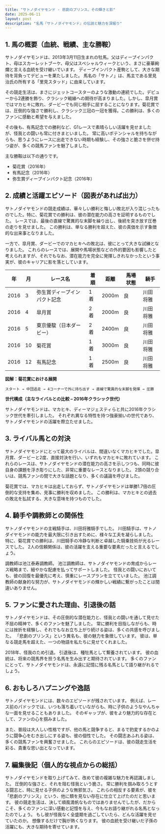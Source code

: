```yaml
---
title: "サトノダイヤモンド - 悲劇のプリンス、その輝きと影"
date: 2025-06-11
layout: post
description: "名馬『サトノダイヤモンド』の伝説と魅力を深堀り"
---
```


## 1. 馬の概要（血統、戦績、主な勝鞍）

サトノダイヤモンドは、2013年3月11日生まれの牡馬。父はディープインパクト、母はスカーレットブーケ、母父はスペシャルウィークという、まさに豪華絢爛と言える血統を受け継いでいます。  ディープインパクト産駒として、大きな期待を背負ってデビューを果たしました。  馬名の「サトノ」は、馬主である里見治氏の所有する「里見スタッド」に由来しています。

その競走生活は、まさにジェットコースターのような激動の連続でした。デビューから2連勝を飾り、クラシック戦線への期待が高まりました。しかし、皐月賞ではマカヒキに敗れ、ダービーでも同じ相手に屈することになります。菊花賞では、圧倒的な強さで勝利し、クラシック三冠の一冠を獲得。この勝利は、多くのファンに感動と希望を与えました。

その後も、有馬記念での勝利など、G1レースで素晴らしい活躍を見せましたが、怪我との闘いも常に付きまといました。  常に高いポテンシャルを持ちながらも、思うようにレースに出走できない時期も経験し、その強さと脆さを併せ持つ姿が、多くの競馬ファンを魅了しました。

主な勝鞍は以下の通りです。

* 菊花賞（2016年）
* 有馬記念（2016年）
* 弥生賞ディープインパクト記念（2016年）


## 2. 成績と活躍エピソード（図表があれば出力）

サトノダイヤモンドの競走成績は、華々しい勝利と悔しい敗北が入り混じったものでした。特に、菊花賞での勝利は、彼の潜在能力の高さを証明するものでした。  レースでは、最後の直線で驚異的な末脚を繰り出し、後続を突き放す圧巻の走りを見せました。  この勝利は、単なる勝利を超えた、彼の真価を示す象徴的な出来事となりました。

一方で、皐月賞、ダービーでのマカヒキへの敗北は、彼にとって大きな試練となりました。  これらのレースでは、展開や馬場状態などの外的要因も影響したと考えられますが、それでもなお、潜在能力を完全に発揮しきれなかったという事実が、彼のキャリアに影を落としています。

| 年 | 月 | レース名 | 着順 | 距離 | 馬場状態 | 騎手 |
|---|---|---|---|---|---|---|
| 2016 | 3 | 弥生賞ディープインパクト記念 | 1着 | 2000m | 良 | 川田将雅 |
| 2016 | 4 | 皐月賞 | 2着 | 2000m | 良 | 川田将雅 |
| 2016 | 5 | 東京優駿（日本ダービー） | 2着 | 2400m | 良 | 川田将雅 |
| 2016 | 10 | 菊花賞 | 1着 | 3000m | 良 | 川田将雅 |
| 2016 | 12 | 有馬記念 | 1着 | 2500m | 良 | 川田将雅 |


**図解：菊花賞における展開**

```
スタート → 中団追走 → 4コーナーで外に持ち出す → 直線で驚異的な末脚を発揮 → 圧勝
```

**世代構成（主なライバルとの比較 – 2016年クラシック世代）**

サトノダイヤモンドは、マカヒキ、ディーマジェスティらと共に2016年クラシック世代を牽引しました。  それぞれ異なる特性を持つ強豪揃いの世代であり、サトノダイヤモンドの活躍を際立たせました。


## 3. ライバル馬との対決

サトノダイヤモンドにとって最大のライバルは、間違いなくマカヒキでした。皐月賞、ダービーと2度、直接対決を行い、いずれもマカヒキに敗れています。  これらのレースは、サトノダイヤモンドの潜在能力の高さを示しつつも、同時に彼自身の課題を浮き彫りにした、非常に重要なレースとなりました。  2頭の競り合いは、競馬ファンの間で大きな話題となり、多くの議論を呼びました。

菊花賞では、マカヒキは出走しておらず、サトノダイヤモンドは単勝1.7倍の圧倒的な支持を集め、見事に勝利を収めました。  この勝利は、マカヒキとの過去の敗北を払拭する、大きな意味を持つものでした。


## 4. 騎手や調教師との関係性

サトノダイヤモンドの主戦騎手は、川田将雅騎手でした。  川田騎手は、サトノダイヤモンドの能力を最大限に引き出すために、様々な工夫を凝らしました。  特に、菊花賞での勝利は、川田騎手の冷静な判断と卓越した騎乗技術が光るレースでした。  2人の信頼関係は、彼の活躍を支える重要な要素だったと言えるでしょう。

調教師は池江泰寿調教師。  池江調教師は、サトノダイヤモンドの育成からレース戦略まで、細やかな配慮を払ってサポートしました。  怪我との闘いにおいても、彼の回復を最優先に考え、慎重にレースプランを立てていました。  池江調教師の献身的な努力が、サトノダイヤモンドの輝かしい戦績に繋がったことは間違いありません。


## 5. ファンに愛された理由、引退後の話

サトノダイヤモンドは、その圧倒的な潜在能力と、怪我との闘いを通して見せた不屈の精神で、多くのファンを魅了しました。  常に勝利を目指しながらも、時には挫折を経験し、それでもなお立ち上がり続ける姿は、多くの共感を呼びました。  「悲劇のプリンス」という異名も、彼の魅力を象徴しています。  彼は、単なる競走馬を超えた、一つの物語を私たちに見せてくれました。

2018年、怪我のため引退。  引退後は、種牡馬として繋養されています。  彼の血統は、将来の競馬界を担う名馬を生み出すと期待されています。  多くのファンにとって、サトノダイヤモンドは、永遠に記憶に残る名馬として語り継がれるでしょう。


## 6. おもしろハプニングや逸話

サトノダイヤモンドには、数々のエピソードが残されています。  例えば、レース前のパドックでは、いつも落ち着いていながらも、時に子供のようなやんちゃな一面を見せることもありました。  そのギャップが、彼をより魅力的な存在として、ファンの心を掴みました。

また、普段は大人しい性格ですが、他の馬と競争すると、まるで豹変するかのように闘争心をむき出しにする姿も、彼の個性でした。  その闘志あふれる姿は、多くの競馬ファンを興奮させました。  これらのエピソードは、彼の競走生活を彩る、貴重な思い出となっています。


## 7. 編集後記（個人的な視点からの総括）

サトノダイヤモンドを取り上げてみて、改めて彼の複雑な魅力を再認識しました。  圧倒的な強さと、それを阻む怪我という脆さ。  常に勝利を掴み取ろうとする闘志と、時に見せる子供のような無邪気さ。  これらの相反する要素が、彼を「悲劇のプリンス」という、他に類を見ない存在に仕立て上げたのだと思います。  彼の競走生活は、決して順風満帆なものではありませんでしたが、だからこそ、多くのファンに深い感動と記憶を与え、今もなお語り継がれる名馬となったのでしょう。  もし彼が怪我なく全盛期を過ごしていたら、どんな活躍を見せていたのか。  想像するだけで胸が熱くなります。  彼の血統を受け継いだ子孫の活躍にも、大きな期待を寄せています。
